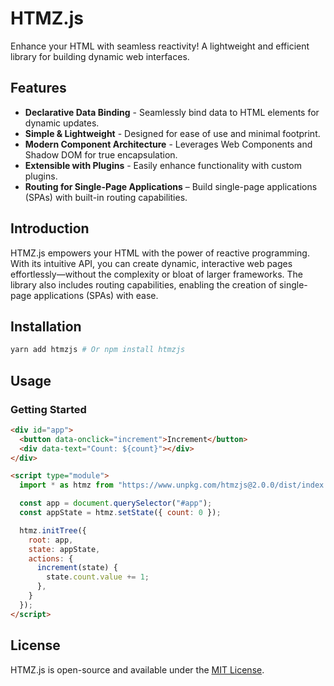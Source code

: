 # HTMZ.js

Enhance your HTML with seamless reactivity! A lightweight and efficient library for building dynamic web interfaces.

## Features

- **Declarative Data Binding** - Seamlessly bind data to HTML elements for dynamic updates.
- **Simple & Lightweight** - Designed for ease of use and minimal footprint.
- **Modern Component Architecture** - Leverages Web Components and Shadow DOM for true encapsulation.
- **Extensible with Plugins** - Easily enhance functionality with custom plugins.
- **Routing for Single-Page Applications** – Build single-page applications (SPAs) with built-in routing capabilities.
## Introduction

HTMZ.js empowers your HTML with the power of reactive programming. With its intuitive API, you can create dynamic, interactive web pages effortlessly—without the complexity or bloat of larger frameworks. The library also includes routing capabilities, enabling the creation of single-page applications (SPAs) with ease.


## Installation

```sh
yarn add htmzjs # Or npm install htmzjs
```

## Usage

### Getting Started

```html
<div id="app">
  <button data-onclick="increment">Increment</button>
  <div data-text="Count: ${count}"></div>
</div>

<script type="module">
  import * as htmz from "https://www.unpkg.com/htmzjs@2.0.0/dist/index.js";

  const app = document.querySelector("#app");
  const appState = htmz.setState({ count: 0 });

  htmz.initTree({
    root: app,
    state: appState,
    actions: {
      increment(state) {
        state.count.value += 1;
      },
    }
  });
</script>
```

## License

HTMZ.js is open-source and available under the [MIT License](https://github.com/htmzjs/htmz/blob/main/LICENSE).
